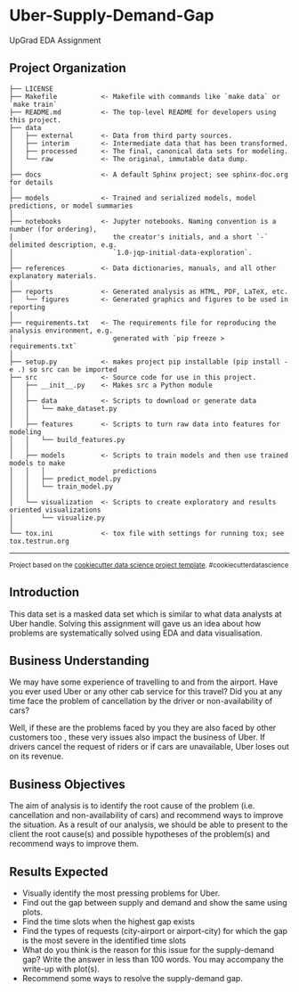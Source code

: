 Uber-Supply-Demand-Gap
==============================

UpGrad EDA Assignment

Project Organization
------------

    ├── LICENSE
    ├── Makefile           <- Makefile with commands like `make data` or `make train`
    ├── README.md          <- The top-level README for developers using this project.
    ├── data
    │   ├── external       <- Data from third party sources.
    │   ├── interim        <- Intermediate data that has been transformed.
    │   ├── processed      <- The final, canonical data sets for modeling.
    │   └── raw            <- The original, immutable data dump.
    │
    ├── docs               <- A default Sphinx project; see sphinx-doc.org for details
    │
    ├── models             <- Trained and serialized models, model predictions, or model summaries
    │
    ├── notebooks          <- Jupyter notebooks. Naming convention is a number (for ordering),
    │                         the creator's initials, and a short `-` delimited description, e.g.
    │                         `1.0-jqp-initial-data-exploration`.
    │
    ├── references         <- Data dictionaries, manuals, and all other explanatory materials.
    │
    ├── reports            <- Generated analysis as HTML, PDF, LaTeX, etc.
    │   └── figures        <- Generated graphics and figures to be used in reporting
    │
    ├── requirements.txt   <- The requirements file for reproducing the analysis environment, e.g.
    │                         generated with `pip freeze > requirements.txt`
    │
    ├── setup.py           <- makes project pip installable (pip install -e .) so src can be imported
    ├── src                <- Source code for use in this project.
    │   ├── __init__.py    <- Makes src a Python module
    │   │
    │   ├── data           <- Scripts to download or generate data
    │   │   └── make_dataset.py
    │   │
    │   ├── features       <- Scripts to turn raw data into features for modeling
    │   │   └── build_features.py
    │   │
    │   ├── models         <- Scripts to train models and then use trained models to make
    │   │   │                 predictions
    │   │   ├── predict_model.py
    │   │   └── train_model.py
    │   │
    │   └── visualization  <- Scripts to create exploratory and results oriented visualizations
    │       └── visualize.py
    │
    └── tox.ini            <- tox file with settings for running tox; see tox.testrun.org


--------

<p><small>Project based on the <a target="_blank" href="https://drivendata.github.io/cookiecutter-data-science/">cookiecutter data science project template</a>. #cookiecutterdatascience</small></p>

Introduction
------------
This data set is a masked data set which is similar to what data analysts at Uber handle. Solving this assignment will gave us an idea about how problems are systematically solved using EDA and data visualisation. 

Business Understanding
----------------------
We may have some experience of travelling to and from the airport. Have you ever used Uber or any other cab service for this travel? Did you at any time face the problem of cancellation by the driver or non-availability of cars?

Well, if these are the problems faced by you they are also faced by other customers too , these very issues also impact the business of Uber. If drivers cancel the request of riders or if cars are unavailable, Uber loses out on its revenue.

Business Objectives
-------------------
The aim of analysis is to identify the root cause of the problem (i.e. cancellation and non-availability of cars) and recommend ways to improve the situation. As a result of our analysis, we should be able to present to the client the root cause(s) and possible hypotheses of the problem(s) and recommend ways to improve them.  

Results Expected
----------------
- Visually identify the most pressing problems for Uber. 
- Find out the gap between supply and demand and show the same using plots.
- Find the time slots when the highest gap exists
- Find the types of requests (city-airport or airport-city) for which the gap is the most severe in the identified time slots
- What do you think is the reason for this issue for the supply-demand gap? Write the answer in less than 100 words. You may accompany the write-up with plot(s).
- Recommend some ways to resolve the supply-demand gap.